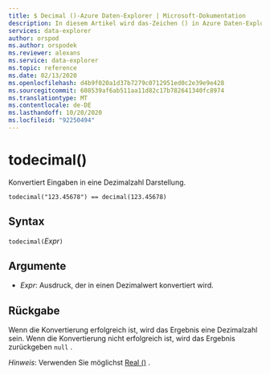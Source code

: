 ```yaml
---
title: $ Decimal ()-Azure Daten-Explorer | Microsoft-Dokumentation
description: In diesem Artikel wird das-Zeichen () in Azure Daten-Explorer beschrieben.
services: data-explorer
author: orspod
ms.author: orspodek
ms.reviewer: alexans
ms.service: data-explorer
ms.topic: reference
ms.date: 02/13/2020
ms.openlocfilehash: d4b9f020a1d37b7279c0712951ed0c2e39e9e428
ms.sourcegitcommit: 608539af6ab511aa11d82c17b782641340fc8974
ms.translationtype: MT
ms.contentlocale: de-DE
ms.lasthandoff: 10/20/2020
ms.locfileid: "92250494"
---
```

# <a name="todecimal"></a>todecimal()

Konvertiert Eingaben in eine Dezimalzahl Darstellung.

```kusto
todecimal("123.45678") == decimal(123.45678)
```

## <a name="syntax"></a>Syntax

`todecimal(`*Expr*`)`

## <a name="arguments"></a>Argumente

* *Expr*: Ausdruck, der in einen Dezimalwert konvertiert wird. 

## <a name="returns"></a>Rückgabe

Wenn die Konvertierung erfolgreich ist, wird das Ergebnis eine Dezimalzahl sein.
Wenn die Konvertierung nicht erfolgreich ist, wird das Ergebnis zurückgeben `null` .
 
*Hinweis*: Verwenden Sie möglichst [Real ()](./scalar-data-types/real.md) .